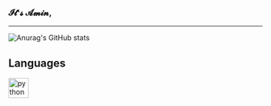 ### 𝓘𝓽'𝓼 𝓐𝓶𝓲𝓷,
<hr>

![Anurag's GitHub stats](https://github-readme-stats.vercel.app/api?username=AminSaei&theme=midnight-purple&show_icons=true)

## Languages 
[<img src='https://cdn.jsdelivr.net/npm/simple-icons@3.0.1/icons/python.svg' alt='python' height='40'>](![github](/images/icon.png)) 

  





